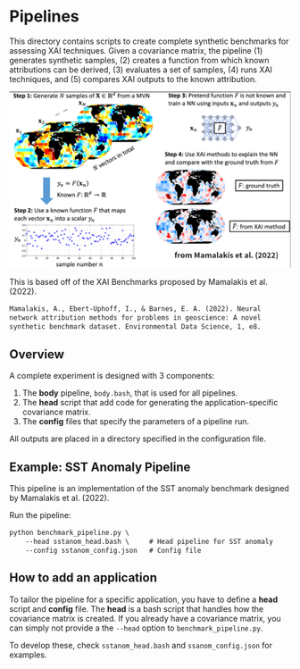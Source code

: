 # Pipelines

This directory contains scripts to create complete synthetic benchmarks for assessing XAI techniques. Given a covariance matrix, the pipeline (1) generates synthetic samples, (2) creates a function from which known attributions can be derived, (3) evaluates a set of samples, (4) runs XAI techniques, and (5) compares XAI outputs to the known attribution. 

![Pipeline overview diagram](pipeline_overview.png)

This is based off of the XAI Benchmarks proposed by Mamalakis et al. (2022).

    Mamalakis, A., Ebert-Uphoff, I., & Barnes, E. A. (2022). Neural network attribution methods for problems in geoscience: A novel synthetic benchmark dataset. Environmental Data Science, 1, e8.

## Overview 

A complete experiment is designed with 3 components: 

1. The **body** pipeline, `body.bash`, that is used for all pipelines.
2. The **head** script that add code for generating the application-specific covariance matrix.
3. The **config** files that specify the parameters of a pipeline run. 

All outputs are placed in a directory specified in the configuration file. 

## Example: SST Anomaly Pipeline

This pipeline is an implementation of the SST anomaly benchmark designed by Mamalakis et al. (2022). 

Run the pipeline:

    python benchmark_pipeline.py \
        --head sstanom_head.bash \     # Head pipeline for SST anomaly
        --config sstanom_config.json   # Config file

## How to add an application

To tailor the pipeline for a specific application, you have to define a **head** script and **config** file. The **head** is a bash script that handles how the covariance matrix is created. If you already have a covariance matrix, you can simply not provide a the `--head` option to `benchmark_pipeline.py`. 

To develop these, check `sstanom_head.bash` and `ssanom_config.json` for examples.





